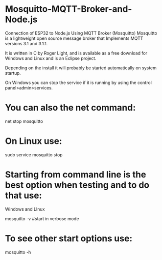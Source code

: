 # Mosquitto-MQTT-Broker-and-Node.js
Connection of ESP32 to Node.js Using MQTT Broker (Mosquitto)
Mosquitto is a lightweight open source message broker that Implements MQTT versions 3.1 and 3.1.1.



It is written in C by Roger Light, and is available as a free download for Windows and Linux and is an Eclipse project.

Depending on the install it will probably be started automatically on system startup.

On Windows you can stop the service if it is running by using the control panel>admin>services.

# You can also the net command:

net stop mosquitto
# On Linux use:

sudo service mosquitto stop

# Starting from command line is the best option when testing and to do that use:

Windows and LInux

mosquitto -v   #start in verbose mode

# To see other start options use:

mosquitto -h


